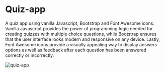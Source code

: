 # Quiz-app
A quiz app using vanilla Javascript, Bootstrap and Font Awesome icons. 
Vanilla Javascript provides the power of programming logic needed for creating quizzes with multiple choice questions, while Bootstrap ensures that the user interface looks modern and responsive on any device. Lastly, Font Awesome icons provide a visually appealing way to display answers options as well as feedback after each question has been answered correctly or incorrectly.

![quiz-app](https://user-images.githubusercontent.com/12143590/226506780-f9e6f725-d9c4-4614-a40d-4183dfd5c732.JPG)
